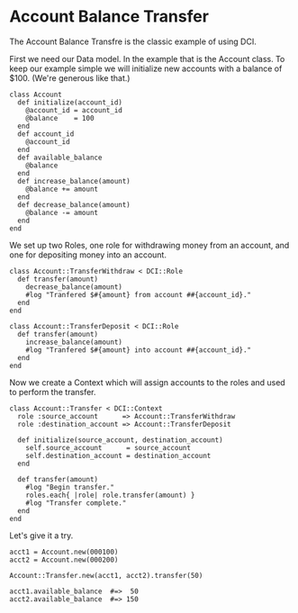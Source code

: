 # Account Balance Transfer

The Account Balance Transfre is the classic example of using DCI.

First we need our Data model. In the example that is the Account class.
To keep our example simple we will initialize new accounts with
a balance of $100. (We're generous like that.)

    class Account
      def initialize(account_id)
        @account_id = account_id
        @balance    = 100
      end
      def account_id
        @account_id
      end
      def available_balance
        @balance
      end
      def increase_balance(amount)
        @balance += amount
      end
      def decrease_balance(amount)
        @balance -= amount
      end
    end

We set up two Roles, one role for withdrawing money from an account,
and one for depositing money into an account.

    class Account::TransferWithdraw < DCI::Role
      def transfer(amount)
        decrease_balance(amount)
        #log "Tranfered $#{amount} from account ##{account_id}."
      end
    end

    class Account::TransferDeposit < DCI::Role
      def transfer(amount)
        increase_balance(amount)
        #log "Tranfered $#{amount} into account ##{account_id}."
      end
    end

Now we create a Context which will assign accounts to the roles
and used to perform the transfer.

    class Account::Transfer < DCI::Context
      role :source_account      => Account::TransferWithdraw
      role :destination_account => Account::TransferDeposit

      def initialize(source_account, destination_account)
        self.source_account      = source_account
        self.destination_account = destination_account
      end

      def transfer(amount)
        #log "Begin transfer."
        roles.each{ |role| role.transfer(amount) }
        #log "Transfer complete."
      end
    end

Let's give it a try.

    acct1 = Account.new(000100)
    acct2 = Account.new(000200)

    Account::Transfer.new(acct1, acct2).transfer(50)

    acct1.available_balance  #=>  50
    acct2.available_balance  #=> 150

